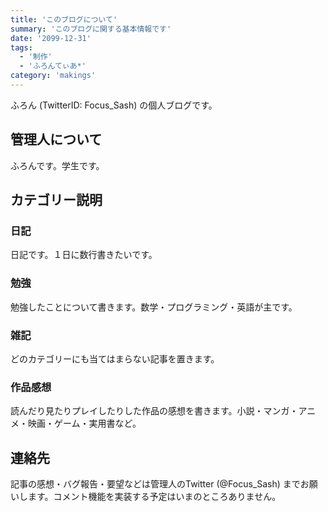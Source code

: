 ```yaml
---
title: 'このブログについて'
summary: 'このブログに関する基本情報です'
date: '2099-12-31'
tags: 
  - '制作'
  - 'ふろんてぃあ*'
category: 'makings'
---
```


ふろん (TwitterID: Focus_Sash) の個人ブログです。

## 管理人について

ふろんです。学生です。

## カテゴリー説明

### 日記

日記です。１日に数行書きたいです。

### 勉強

勉強したことについて書きます。数学・プログラミング・英語が主です。

### 雑記

どのカテゴリーにも当てはまらない記事を置きます。

### 作品感想

読んだり見たりプレイしたりした作品の感想を書きます。小説・マンガ・アニメ・映画・ゲーム・実用書など。

## 連絡先

記事の感想・バグ報告・要望などは管理人のTwitter (@Focus_Sash) までお願いします。コメント機能を実装する予定はいまのところありません。
